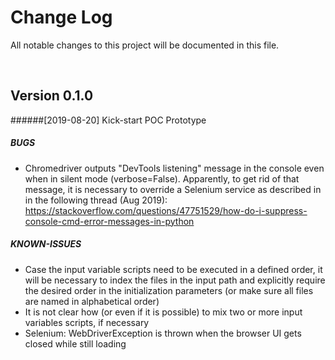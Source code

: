 # Change Log
All notable changes to this project will be documented in this file.

<br />

##  Version 0.1.0 
######[2019-08-20] Kick-start POC Prototype

##### BUGS
- Chromedriver outputs "DevTools listening" message in the console 
even when in silent mode (verbose=False). Apparently, to get rid of 
that message, it is necessary to override a Selenium service as 
described in in the following thread (Aug 2019):
https://stackoverflow.com/questions/47751529/how-do-i-suppress-console-cmd-error-messages-in-python 

##### KNOWN-ISSUES
- Case the input variable scripts need to be executed in a defined 
order, it will be necessary to index the files in the input path 
and explicitly require the desired order in the initialization 
parameters (or make sure all files are named in alphabetical order)
- It is not clear how (or even if it is possible) to mix two or more 
input variables scripts, if necessary
- Selenium: WebDriverException is thrown when the browser UI gets 
closed while still loading
